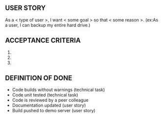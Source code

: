 ## USER STORY
As a < type of user >, I want < some goal > so that < some reason >. (ex:As a user, I can backup my entire hard drive.)


## ACCEPTANCE CRITERIA

  1.
  1.
  1.

## DEFINITION OF DONE

 - Code builds without warnings (technical task)
 - Code unit tested (technical task)
 - Code is reviewed by a peer colleague
 - Documentation updated (user story)
 - Build pushed to demo server (user story)
